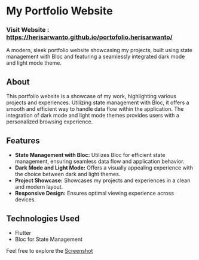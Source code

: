 # My Portfolio Website
### Visit Website : https://herisarwanto.github.io/portofolio.herisarwanto/

A modern, sleek portfolio website showcasing my projects, built using state management with Bloc and featuring a seamlessly integrated dark mode and light mode theme.

## About

This portfolio website is a showcase of my work, highlighting various projects and experiences. Utilizing state management with Bloc, it offers a smooth and efficient way to handle data flow within the application. The integration of dark mode and light mode themes provides users with a personalized browsing experience.

## Features

- **State Management with Bloc:** Utilizes Bloc for efficient state management, ensuring seamless data flow and application behavior.
- **Dark Mode and Light Mode:** Offers a visually appealing experience with the choice between dark and light themes.
- **Project Showcase:** Showcases my projects and experiences in a clean and modern layout.
- **Responsive Design:** Ensures optimal viewing experience across devices.

## Technologies Used

- Flutter
- Bloc for State Management

Feel free to explore the [Screenshot](https://raw.githubusercontent.com/herisarwanto/portofolio.herisarwanto/main/portfolio_home.png)
